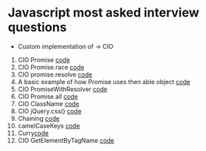 # Javascript most asked interview questions

- Custom implementation of -> CIO

1. CIO Promise [code](./MyPromise.js)
2. CIO Promise.race [code](./promiseRace.js)
3. CIO promise.resolve [code](./promiseResolve.js)
4. A basic example of how Promise uses then able object [code](./promiseThenableImplementation.js)
5. CIO PromiseWithResolver [code](./promiseWithResolver.js)
6. CIO Promise.all [code](./promiseAll.js)
7. CIO ClassName [code](./className.js)
8. CIO jQuery.css() [code](./jQuery-css.js)
9. Chaining [code](./chaining.js)
10. camelCaseKeys [code](./camelCaseKeys.js)
11. Curry[code](./curry.js)
12. CIO GetElementByTagName [code](./getElementByTagName.js)
